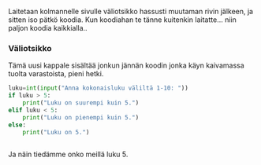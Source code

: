 Laitetaan kolmannelle sivulle väliotsikko hassusti muutaman rivin jälkeen, ja sitten iso pätkö koodia. Kun koodiahan te tänne kuitenkin laitatte... niin paljon koodia kaikkialla..  

### Väliotsikko ###  

Tämä uusi kappale sisältää jonkun jännän koodin jonka käyn kaivamassa tuolta varastoista, pieni hetki.

```python
luku=int(input("Anna kokonaisluku väliltä 1-10: "))
if luku > 5:
	print("Luku on suurempi kuin 5.")
elif luku < 5:
	print("Luku on pienempi kuin 5.")
else:
	print("Luku on 5.")
  
```
Ja näin tiedämme onko meillä luku 5.
